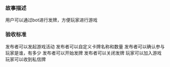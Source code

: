 ### 故事描述

用户可以通过bot进行发牌，方便玩家进行游戏

### 验收标准

发布者可以发起游戏活动
发布者可以自定义卡牌名称和数量
发布者可以确认参与玩家是谁，有多少
发布者可以开始发牌
发布者可以关闭发牌
玩家可以加入游戏
玩家可以收到私信牌

